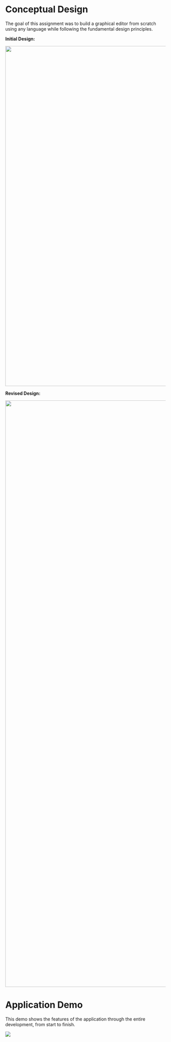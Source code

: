 # Conceptual Design

The goal of this assignment was to build a graphical editor from scratch using any language while following the fundamental design principles.

**Initial Design:**

<img src="https://i.imgur.com/g5wnJxE.jpg" width="850" height="1067">

**Revised Design:**

<img src="https://i.imgur.com/dejxfBT.jpg" width="850" height="1840">

# Application Demo 

This demo shows the features of the application through the entire development, from start to finish.

[![](https://i.imgur.com/K8J4gWP.png)](https://www.youtube.com/watch?v=1mp7SFPao1g)

